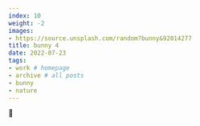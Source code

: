 ```yaml
---
index: 10
weight: -2
images:
- https://source.unsplash.com/random?bunny&92014277
title: bunny 4
date: 2022-07-23
tags:
- work # homepage
- archive # all posts
- bunny
- nature
---
```


🐰